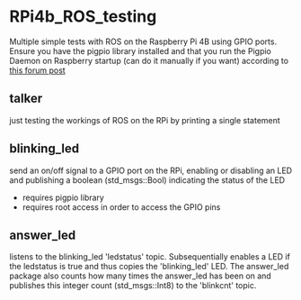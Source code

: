 # RPi4b_ROS_testing
Multiple simple tests with ROS on the Raspberry Pi 4B using GPIO ports. Ensure you have the pigpio library installed and that you run the Pigpio Daemon on Raspberry startup (can do it manually if you want) according to [this forum post](https://www.raspberrypi.org/forums/viewtopic.php?t=103752)

## talker
just testing the workings of ROS on the RPi by printing a single statement

## blinking_led
send an on/off signal to a GPIO port on the RPi, enabling or disabling an LED and publishing a boolean (std_msgs::Bool) indicating the status of the LED
- requires pigpio library
- requires root access in order to access the GPIO pins

## answer_led
listens to the blinking_led 'ledstatus' topic. Subsequentially enables a LED if the ledstatus is true and thus copies the 'blinking_led' LED. The answer_led package also counts how many times the answer_led has been on and publishes this integer count (std_msgs::Int8) to the 'blinkcnt' topic.
